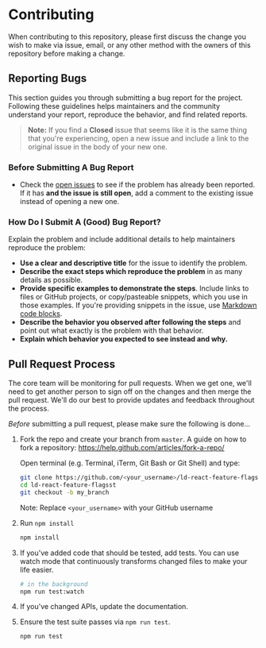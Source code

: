 # Contributing

When contributing to this repository, please first discuss the change you wish to make via issue,
email, or any other method with the owners of this repository before making a change. 

## Reporting Bugs

This section guides you through submitting a bug report for the project. Following these guidelines helps maintainers and the community understand your report, reproduce the behavior, and find related reports.

> **Note:** If you find a **Closed** issue that seems like it is the same thing that you're experiencing, open a new issue and include a link to the original issue in the body of your new one.

### Before Submitting A Bug Report

* Check the [open issues](https://github.com/lectra-official/ld-react-feature-flags/issues/) to see if the problem has already been reported. If it has **and the issue is still open**, add a comment to the existing issue instead of opening a new one.

### How Do I Submit A (Good) Bug Report?

Explain the problem and include additional details to help maintainers reproduce the problem:

* **Use a clear and descriptive title** for the issue to identify the problem.
* **Describe the exact steps which reproduce the problem** in as many details as possible.
* **Provide specific examples to demonstrate the steps**. Include links to files or GitHub projects, or copy/pasteable snippets, which you use in those examples. If you're providing snippets in the issue, use [Markdown code blocks](https://help.github.com/articles/markdown-basics/#multiple-lines).
* **Describe the behavior you observed after following the steps** and point out what exactly is the problem with that behavior.
* **Explain which behavior you expected to see instead and why.**

## Pull Request Process

The core team will be monitoring for pull requests. When we get one, we'll need to get another person to sign off on the changes and then merge the pull request. We'll do our best to provide updates and feedback throughout the process.

_Before_ submitting a pull request, please make sure the following is done…

1.  Fork the repo and create your branch from `master`. A guide on how to fork a repository: https://help.github.com/articles/fork-a-repo/

    Open terminal (e.g. Terminal, iTerm, Git Bash or Git Shell) and type:

    ```sh
    git clone https://github.com/<your_username>/ld-react-feature-flags
    cd ld-react-feature-flagsst
    git checkout -b my_branch
    ```

    Note: Replace `<your_username>` with your GitHub username

3.  Run `npm install`<br />

    ```sh
    npm install
    ```

4.  If you've added code that should be tested, add tests. You can use watch mode that continuously transforms changed files to make your life easier.

    ```sh
    # in the background
    npm run test:watch
    ```

5.  If you've changed APIs, update the documentation.

6.  Ensure the test suite passes via `npm run test`. 

    ```sh
    npm run test
    ```
